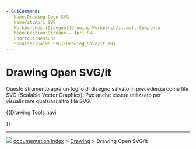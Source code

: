 ```yaml
---
- GuiCommand:
   Name:Drawing Open SVG
   Name/it:Apri SVG
   Workbenches:[Disegno](Drawing_Workbench/it.md), Completo
   MenuLocation:Disegno → Apri SVG...
   Shortcut:Nessuno
   SeeAlso:[Salva SVG](Drawing_Save/it.md)
---
```


# Drawing Open SVG/it

Questo strumento apre un foglio di disegno salvato in precedenza come file SVG (Scalable Vector Graphics). Può anche essere utilizzato per visualizzare qualsiasi altro file SVG.








{{Drawing Tools navi

}}



---
![](images/Button_right.svg) [documentation index](../README.md) > [Drawing](Category_Drawing.md) > Drawing Open SVG/it
